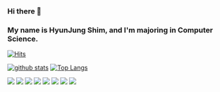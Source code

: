 ### Hi there 👋
### My name is HyunJung Shim, and I'm majoring in Computer Science.
[![Hits](https://hits.seeyoufarm.com/api/count/incr/badge.svg?url=https%3A%2F%2Fgithub.com%2Fgangmaru)](https://hits.seeyoufarm.com)

[![github stats](https://github-readme-stats.vercel.app/api?username=gangmaru&show_icons=true&hide_border=true)](https://github.com/gangmaru)
[![Top Langs](https://github-readme-stats.vercel.app/api/top-langs/?username=gangmaru&layout=compact)](https://github.com/gangmaru)

<a href="" target="_blank"><img src="https://img.shields.io/badge/Github-181717?style=flat-square&logo=Github&logoColor=white"/></a>
<a href="" target="_blank"><img src="https://img.shields.io/badge/Android-3DDC84?style=flat-square&logo=Android&logoColor=white"/></a>
<a href="" target="_blank"><img src="https://img.shields.io/badge/Java-007396?style=flat-square&logo=Java&logoColor=white"/></a>
<a href="" target="_blank"><img src="https://img.shields.io/badge/Python-3776AB?style=flat-square&logo=Python&logoColor=white"/></a>
<a href="" target="_blank"><img src="https://img.shields.io/badge/C-02569B?style=flat-square&logo=C&logoColor=white"/></a>
<a href="" target="_blank"><img src="https://img.shields.io/badge/React-61DAFB?style=flat-square&logo=React&logoColor=white"/></a>
<a href="" target="_blank"><img src="https://img.shields.io/badge/mysql-4479A1?style=flat-square&logo=mysql&logoColor=white"/></a>
<a href="" target="_blank"><img src="https://img.shields.io/badge/Spring%20Boot-6DB33F?style=flat-square&logo=Spring%20Boot&logoColor=white"/></a>
